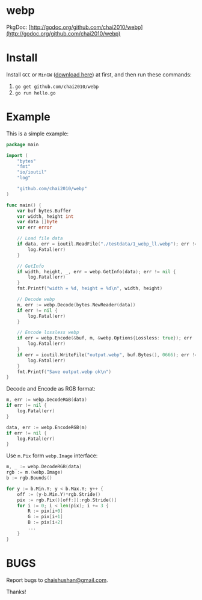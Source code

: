webp
=====

PkgDoc: [http://godoc.org/github.com/chai2010/webp](http://godoc.org/github.com/chai2010/webp)

Install
=======

Install `GCC` or `MinGW` ([download here](http://tdm-gcc.tdragon.net/download)) at first,
and then run these commands:

1. `go get github.com/chai2010/webp`
2. `go run hello.go`

Example
=======

This is a simple example:

```Go
package main

import (
	"bytes"
	"fmt"
	"io/ioutil"
	"log"

	"github.com/chai2010/webp"
)

func main() {
	var buf bytes.Buffer
	var width, height int
	var data []byte
	var err error

	// Load file data
	if data, err = ioutil.ReadFile("./testdata/1_webp_ll.webp"); err != nil {
		log.Fatal(err)
	}

	// GetInfo
	if width, height, _, err = webp.GetInfo(data); err != nil {
		log.Fatal(err)
	}
	fmt.Printf("width = %d, height = %d\n", width, height)

	// Decode webp
	m, err := webp.Decode(bytes.NewReader(data))
	if err != nil {
		log.Fatal(err)
	}

	// Encode lossless webp
	if err = webp.Encode(&buf, m, &webp.Options{Lossless: true}); err != nil {
		log.Fatal(err)
	}
	if err = ioutil.WriteFile("output.webp", buf.Bytes(), 0666); err != nil {
		log.Fatal(err)
	}
	fmt.Printf("Save output.webp ok\n")
}
```

Decode and Encode as RGB format:

```Go
m, err := webp.DecodeRGB(data)
if err != nil {
	log.Fatal(err)
}

data, err := webp.EncodeRGB(m)
if err != nil {
	log.Fatal(err)
}
```

Use `m.Pix` form `webp.Image` interface:

```Go
m, _ := webp.DecodeRGB(data)
rgb := m.(webp.Image)
b := rgb.Bounds()

for y := b.Min.Y; y < b.Max.Y; y++ {
	off := (y-b.Min.Y)*rgb.Stride()
	pix := rgb.Pix()[off:][:rgb.Stride()]
	for i := 0; i < len(pix); i += 3 {
		R := pix[i+0]
		G := pix[i+1]
		B := pix[i+2]
		...
	}
}
```

BUGS
====

Report bugs to <chaishushan@gmail.com>.

Thanks!
